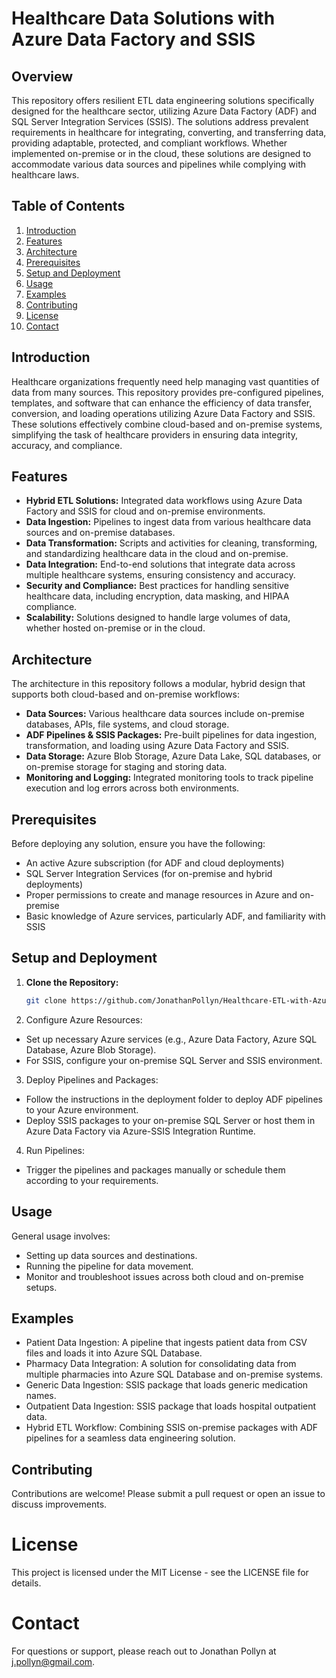 # Healthcare Data Solutions with Azure Data Factory and SSIS

## Overview

This repository offers resilient ETL data engineering solutions specifically designed for the healthcare sector, utilizing Azure Data Factory (ADF) and SQL Server Integration Services (SSIS). The solutions address prevalent requirements in healthcare for integrating, converting, and transferring data, providing adaptable, protected, and compliant workflows. Whether implemented on-premise or in the cloud, these solutions are designed to accommodate various data sources and pipelines while complying with healthcare laws. 

## Table of Contents

1. [Introduction](#introduction)
2. [Features](#features)
3. [Architecture](#architecture)
4. [Prerequisites](#prerequisites)
5. [Setup and Deployment](#setup-and-deployment)
6. [Usage](#usage)
7. [Examples](#examples)
8. [Contributing](#contributing)
9. [License](#license)
10. [Contact](#contact)

## Introduction

Healthcare organizations frequently need help managing vast quantities of data from many sources. This repository provides pre-configured pipelines, templates, and software that can enhance the efficiency of data transfer, conversion, and loading operations utilizing Azure Data Factory and SSIS. These solutions effectively combine cloud-based and on-premise systems, simplifying the task of healthcare providers in ensuring data integrity, accuracy, and compliance. 

## Features

- **Hybrid ETL Solutions:** Integrated data workflows using Azure Data Factory and SSIS for cloud and on-premise environments.
- **Data Ingestion:** Pipelines to ingest data from various healthcare data sources and on-premise databases.
- **Data Transformation:** Scripts and activities for cleaning, transforming, and standardizing healthcare data in the cloud and on-premise.
- **Data Integration:** End-to-end solutions that integrate data across multiple healthcare systems, ensuring consistency and accuracy.
- **Security and Compliance:** Best practices for handling sensitive healthcare data, including encryption, data masking, and HIPAA compliance.
- **Scalability:** Solutions designed to handle large volumes of data, whether hosted on-premise or in the cloud.

## Architecture

The architecture in this repository follows a modular, hybrid design that supports both cloud-based and on-premise workflows:

- **Data Sources:** Various healthcare data sources include on-premise databases, APIs, file systems, and cloud storage.
- **ADF Pipelines & SSIS Packages:** Pre-built pipelines for data ingestion, transformation, and loading using Azure Data Factory and SSIS.
- **Data Storage:** Azure Blob Storage, Azure Data Lake, SQL databases, or on-premise storage for staging and storing data.
- **Monitoring and Logging:** Integrated monitoring tools to track pipeline execution and log errors across both environments.

## Prerequisites

Before deploying any solution, ensure you have the following:

- An active Azure subscription (for ADF and cloud deployments)
- SQL Server Integration Services (for on-premise and hybrid deployments)
- Proper permissions to create and manage resources in Azure and on-premise
- Basic knowledge of Azure services, particularly ADF, and familiarity with SSIS

## Setup and Deployment

1. **Clone the Repository:**
   ```bash
   git clone https://github.com/JonathanPollyn/Healthcare-ETL-with-Azure-Data-Factory-and-SSIS.git
2. Configure Azure Resources:

- Set up necessary Azure services (e.g., Azure Data Factory, Azure SQL Database, Azure Blob Storage).
- For SSIS, configure your on-premise SQL Server and SSIS environment.
3. Deploy Pipelines and Packages:

- Follow the instructions in the deployment folder to deploy ADF pipelines to your Azure environment.
- Deploy SSIS packages to your on-premise SQL Server or host them in Azure Data Factory via Azure-SSIS Integration Runtime.
4. Run Pipelines:

- Trigger the pipelines and packages manually or schedule them according to your requirements.
## Usage
General usage involves:

- Setting up data sources and destinations.
- Running the pipeline for data movement.
- Monitor and troubleshoot issues across both cloud and on-premise setups.
## Examples
- Patient Data Ingestion: A pipeline that ingests patient data from CSV files and loads it into Azure SQL Database.
- Pharmacy Data Integration: A solution for consolidating data from multiple pharmacies into Azure SQL Database and on-premise systems.
- Generic Data Ingestion: SSIS package that loads generic medication names.
- Outpatient Data Ingestion: SSIS package that loads hospital outpatient data.
- Hybrid ETL Workflow: Combining SSIS on-premise packages with ADF pipelines for a seamless data engineering solution.
## Contributing
Contributions are welcome! Please submit a pull request or open an issue to discuss improvements.

# License
This project is licensed under the MIT License - see the LICENSE file for details.

# Contact
For questions or support, please reach out to Jonathan Pollyn at j.pollyn@gmail.com.
